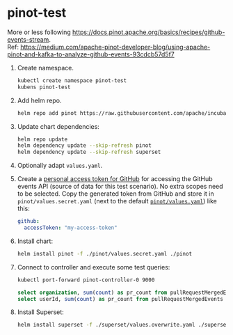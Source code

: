 # pinot-test

More or less following https://docs.pinot.apache.org/basics/recipes/github-events-stream.  
Ref: https://medium.com/apache-pinot-developer-blog/using-apache-pinot-and-kafka-to-analyze-github-events-93cdcb57d5f7

1. Create namespace.
    ```bash
    kubectl create namespace pinot-test
    kubens pinot-test
    ```

1. Add helm repo.
    ```bash
    helm repo add pinot https://raw.githubusercontent.com/apache/incubator-pinot/master/kubernetes/helm
    ```

1. Update chart dependencies:
    ```bash
    helm repo update
    helm dependency update --skip-refresh pinot
    helm dependency update --skip-refresh superset
    ```

1. Optionally adapt `values.yaml`.

1. Create a [personal access token for GitHub](https://docs.github.com/en/github/authenticating-to-github/creating-a-personal-access-token)
for accessing the GitHub events API (source of data for this test scenario).
No extra scopes need to be selected.
Copy the generated token from GitHub and store it in `pinot/values.secret.yaml` (next to the default [`pinot/values.yaml`](./pinot/values.yaml)) like this:
    ```yaml
    github:
      accessToken: "my-access-token"
    ```

1. Install chart:
    ```bash
    helm install pinot -f ./pinot/values.secret.yaml ./pinot
    ```

1. Connect to controller and execute some test queries:
    ```bash
    kubectl port-forward pinot-controller-0 9000
    ```
    ```sql
    select organization, sum(count) as pr_count from pullRequestMergedEvents group by organization order by pr_count desc limit 10
    select userId, sum(count) as pr_count from pullRequestMergedEvents group by userId order by pr_count desc limit 10
    ```

1. Install Superset:
    ```bash
    helm install superset -f ./superset/values.overwrite.yaml ./superset
    ```
